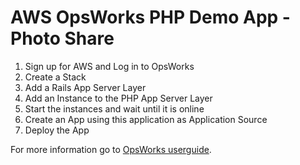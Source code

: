 # AWS OpsWorks PHP Demo App - Photo Share

1. Sign up for AWS and Log in to OpsWorks
2. Create a Stack
3. Add a Rails App Server Layer
4. Add an Instance to the PHP App Server Layer
5. Start the instances and wait until it is online
6. Create an App using this application as Application Source
7. Deploy the App

For more information go to [OpsWorks userguide](http://docs.aws.amazon.com/opsworks/latest/userguide/how_it_works.html).
